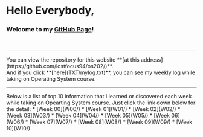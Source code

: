 # Hello Everybody,
### Welcome to my **[GitHub Page](https://lostfocus94.github.io/os202/)**!
<br>
<hr>
You can view the repository for this website **[at this address](https://github.com/lostfocus94/os202/)**.
<br>
And if you click **[here](TXT/mylog.txt)**, you can see my weekly log while taking on Operating System course.
<br>
<hr>
Below is a list of top 10 information that I learned or discovered each week while taking on Opearting System course. Just click the link down below for the detail:
* [Week 00](W00/)
* [Week 01](W01/)
* [Week 02](W02/)
* [Week 03](W03/)
* [Week 04](W04/)
* [Week 05](W05/)
* [Week 06](W06/)
* [Week 07](W07/)
* [Week 08](W08/)
* [Week 09](W09/)
* [Week 10](W10/)
